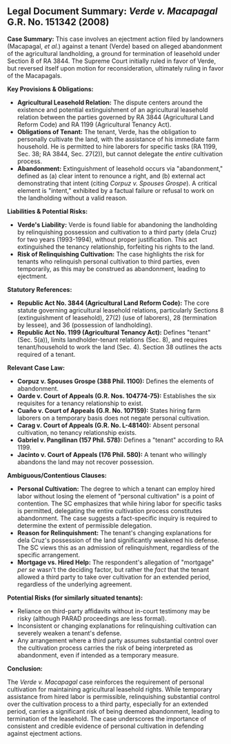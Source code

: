 ## Legal Document Summary: *Verde v. Macapagal* G.R. No. 151342 (2008)

**Case Summary:** This case involves an ejectment action filed by landowners (Macapagal, *et al.*) against a tenant (Verde) based on alleged abandonment of the agricultural landholding, a ground for termination of leasehold under Section 8 of RA 3844. The Supreme Court initially ruled in favor of Verde, but reversed itself upon motion for reconsideration, ultimately ruling in favor of the Macapagals.

**Key Provisions & Obligations:**

*   **Agricultural Leasehold Relation:** The dispute centers around the existence and potential extinguishment of an agricultural leasehold relation between the parties governed by RA 3844 (Agricultural Land Reform Code) and RA 1199 (Agricultural Tenancy Act).
*   **Obligations of Tenant:** The tenant, Verde, has the obligation to personally cultivate the land, with the assistance of his immediate farm household. He is permitted to hire laborers for specific tasks (RA 1199, Sec. 38; RA 3844, Sec. 27(2)), but cannot delegate the *entire* cultivation process.
*   **Abandonment:** Extinguishment of leasehold occurs via "abandonment," defined as (a) clear intent to renounce a right, and (b) external act demonstrating that intent (citing *Corpuz v. Spouses Grospe*). A critical element is "intent," exhibited by a factual failure or refusal to work on the landholding without a valid reason.

**Liabilities & Potential Risks:**

*   **Verde's Liability:** Verde is found liable for abandoning the landholding by relinquishing possession and cultivation to a third party (dela Cruz) for two years (1993-1994), without proper justification. This act extinguished the tenancy relationship, forfeiting his rights to the land.
*   **Risk of Relinquishing Cultivation:** The case highlights the risk for tenants who relinquish personal cultivation to third parties, even temporarily, as this may be construed as abandonment, leading to ejectment.

**Statutory References:**

*   **Republic Act No. 3844 (Agricultural Land Reform Code):** The core statute governing agricultural leasehold relations, particularly Sections 8 (extinguishment of leasehold), 27(2) (use of laborers), 28 (termination by lessee), and 36 (possession of landholding).
*   **Republic Act No. 1199 (Agricultural Tenancy Act):** Defines "tenant" (Sec. 5(a)), limits landholder-tenant relations (Sec. 8), and requires tenant/household to work the land (Sec. 4). Section 38 outlines the acts required of a tenant.

**Relevant Case Law:**

*   **Corpuz v. Spouses Grospe (388 Phil. 1100):** Defines the elements of abandonment.
*   **Oarde v. Court of Appeals (G.R. Nos. 104774-75):** Establishes the six requisites for a tenancy relationship to exist.
*   **Cuaño v. Court of Appeals (G.R. No. 107159):**  States hiring farm laborers on a temporary basis does not negate personal cultivation.
*   **Carag v. Court of Appeals (G.R. No. L-48140):** Absent personal cultivation, no tenancy relationship exists.
*   **Gabriel v. Pangilinan (157 Phil. 578):** Defines a "tenant" according to RA 1199.
*   **Jacinto v. Court of Appeals (176 Phil. 580):** A tenant who willingly abandons the land may not recover possession.

**Ambiguous/Contentious Clauses:**

*   **Personal Cultivation:**  The degree to which a tenant can employ hired labor without losing the element of "personal cultivation" is a point of contention. The SC emphasizes that while hiring labor for specific tasks is permitted, delegating the entire cultivation process constitutes abandonment. The case suggests a fact-specific inquiry is required to determine the extent of permissible delegation.
*   **Reason for Relinquishment:** The tenant's changing explanations for dela Cruz's possession of the land significantly weakened his defense. The SC views this as an admission of relinquishment, regardless of the specific arrangement.
*   **Mortgage vs. Hired Help:**  The respondent's allegation of "mortgage" *per se* wasn't the deciding factor, but rather the *fact* that the tenant allowed a third party to take over cultivation for an extended period, regardless of the underlying agreement.

**Potential Risks (for similarly situated tenants):**

*   Reliance on third-party affidavits without in-court testimony may be risky (although PARAD proceedings are less formal).
*   Inconsistent or changing explanations for relinquishing cultivation can severely weaken a tenant's defense.
*   Any arrangement where a third party assumes substantial control over the cultivation process carries the risk of being interpreted as abandonment, even if intended as a temporary measure.

**Conclusion:**

The *Verde v. Macapagal* case reinforces the requirement of personal cultivation for maintaining agricultural leasehold rights. While temporary assistance from hired labor is permissible, relinquishing substantial control over the cultivation process to a third party, especially for an extended period, carries a significant risk of being deemed abandonment, leading to termination of the leasehold. The case underscores the importance of consistent and credible evidence of personal cultivation in defending against ejectment actions.
